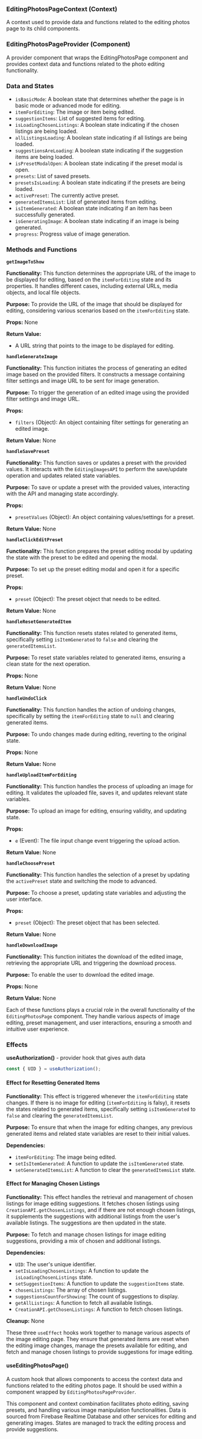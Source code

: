 ### EditingPhotosPageContext (Context)

A context used to provide data and functions related to the editing photos page to its child components.

### EditingPhotosPageProvider (Component)

A provider component that wraps the EditingPhotosPage component and provides context data and functions related to the
photo editing functionality.

### **Data and States**

- `isBasicMode`: A boolean state that determines whether the page is in basic mode or advanced mode for editing.
- `itemForEditing`: The image or item being edited.
- `suggestionItems`: List of suggested items for editing.
- `isLoadingChosenListings`: A boolean state indicating if the chosen listings are being loaded.
- `allListingsLoading`: A boolean state indicating if all listings are being loaded.
- `suggestionsAreLoading`: A boolean state indicating if the suggestion items are being loaded.
- `isPresetModalOpen`: A boolean state indicating if the preset modal is open.
- `presets`: List of saved presets.
- `presetsIsLoading`: A boolean state indicating if the presets are being loaded.
- `activePreset`: The currently active preset.
- `generatedItemsList`: List of generated items from editing.
- `isItemGenerated`: A boolean state indicating if an item has been successfully generated.
- `isGeneratingImage`: A boolean state indicating if an image is being generated.
- `progress`: Progress value of image generation.

### **Methods and Functions**

**`getImageToShow`**

**Functionality:**
This function determines the appropriate URL of the image to be displayed for editing, based on the `itemForEditing`
state and its properties. It handles different cases, including external URLs, media objects, and local file objects.

**Purpose:**
To provide the URL of the image that should be displayed for editing, considering various scenarios based on
the `itemForEditing` state.

**Props:**
None

**Return Value:**

- A URL string that points to the image to be displayed for editing.

**`handleGenerateImage`**

**Functionality:**
This function initiates the process of generating an edited image based on the provided filters. It constructs a message
containing filter settings and image URL to be sent for image generation.

**Purpose:**
To trigger the generation of an edited image using the provided filter settings and image URL.

**Props:**

- `filters` (Object): An object containing filter settings for generating an edited image.

**Return Value:**
None

**`handleSavePreset`**

**Functionality:**
This function saves or updates a preset with the provided values. It interacts with the `EditingImagesAPI` to perform
the save/update operation and updates related state variables.

**Purpose:**
To save or update a preset with the provided values, interacting with the API and managing state accordingly.

**Props:**

- `presetValues` (Object): An object containing values/settings for a preset.

**Return Value:**
None

**`handleClickEditPreset`**

**Functionality:**
This function prepares the preset editing modal by updating the state with the preset to be edited and opening the
modal.

**Purpose:**
To set up the preset editing modal and open it for a specific preset.

**Props:**

- `preset` (Object): The preset object that needs to be edited.

**Return Value:**
None

**`handleResetGeneratedItem`**

**Functionality:**
This function resets states related to generated items, specifically setting `isItemGenerated` to `false` and clearing
the `generatedItemsList`.

**Purpose:**
To reset state variables related to generated items, ensuring a clean state for the next operation.

**Props:**
None

**Return Value:**
None

**`handleUndoClick`**

**Functionality:**
This function handles the action of undoing changes, specifically by setting the `itemForEditing` state to `null` and
clearing generated items.

**Purpose:**
To undo changes made during editing, reverting to the original state.

**Props:**
None

**Return Value:**
None

**`handleUploadItemForEditing`**

**Functionality:**
This function handles the process of uploading an image for editing. It validates the uploaded file, saves it, and
updates relevant state variables.

**Purpose:**
To upload an image for editing, ensuring validity, and updating state.

**Props:**

- `e` (Event): The file input change event triggering the upload action.

**Return Value:**
None

**`handleChoosePreset`**

**Functionality:**
This function handles the selection of a preset by updating the `activePreset` state and switching the mode to advanced.

**Purpose:**
To choose a preset, updating state variables and adjusting the user interface.

**Props:**

- `preset` (Object): The preset object that has been selected.

**Return Value:**
None

**`handleDownloadImage`**

**Functionality:**
This function initiates the download of the edited image, retrieving the appropriate URL and triggering the download
process.

**Purpose:**
To enable the user to download the edited image.

**Props:**
None

**Return Value:**
None

Each of these functions plays a crucial role in the overall functionality of the `EditingPhotosPage` component. They
handle various aspects of image editing, preset management, and user interactions, ensuring a smooth and intuitive user
experience.

### Effects
**useAuthorization()** - provider hook that gives auth data

```js static
const { UID } = useAuthorization();
```


#### Effect for Resetting Generated Items

**Functionality:**
This effect is triggered whenever the `itemForEditing` state changes. If there is no image for editing (`itemForEditing`
is falsy), it resets the states related to generated items, specifically setting `isItemGenerated` to `false` and
clearing the `generatedItemsList`.

**Purpose:**
To ensure that when the image for editing changes, any previous generated items and related state variables are reset to
their initial values.

**Dependencies:**

- `itemForEditing`: The image being edited.
- `setIsItemGenerated`: A function to update the `isItemGenerated` state.
- `setGeneratedItemsList`: A function to clear the `generatedItemsList` state.

#### Effect for Managing Chosen Listings

**Functionality:**
This effect handles the retrieval and management of chosen listings for image editing suggestions. It fetches chosen
listings using `CreationAPI.getChosenListings`, and if there are not enough chosen listings, it supplements the
suggestions with additional listings from the user's available listings. The suggestions are then updated in the state.

**Purpose:**
To fetch and manage chosen listings for image editing suggestions, providing a mix of chosen and additional listings.

**Dependencies:**

- `UID`: The user's unique identifier.
- `setIsLoadingChosenListings`: A function to update the `isLoadingChosenListings` state.
- `setSuggestionItems`: A function to update the `suggestionItems` state.
- `chosenListings`: The array of chosen listings.
- `suggestionsCountForShowing`: The count of suggestions to display.
- `getAllListings`: A function to fetch all available listings.
- `CreationAPI.getChosenListings`: A function to fetch chosen listings.

**Cleanup:**
None

These three `useEffect` hooks work together to manage various aspects of the image editing page. They ensure that
generated items are reset when the editing image changes, manage the presets available for editing, and fetch and manage
chosen listings to provide suggestions for image editing.

#### useEditingPhotosPage()

A custom hook that allows components to access the context data and functions related to the editing photos page. It
should be used within a component wrapped by `EditingPhotosPageProvider`.

This component and context combination facilitates photo editing, saving presets, and handling various image
manipulation functionalities. Data is sourced from Firebase Realtime Database and other services for editing and
generating images. States are managed to track the editing process and provide suggestions.
